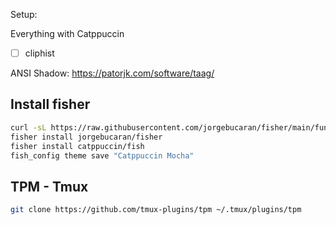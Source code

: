 Setup:

Everything with Catppuccin

- [ ] cliphist

ANSI Shadow: https://patorjk.com/software/taag/

## Install fisher

```bash
curl -sL https://raw.githubusercontent.com/jorgebucaran/fisher/main/functions/fisher.fish | source
fisher install jorgebucaran/fisher
fisher install catppuccin/fish
fish_config theme save "Catppuccin Mocha"
```

## TPM - Tmux

```bash
git clone https://github.com/tmux-plugins/tpm ~/.tmux/plugins/tpm
```